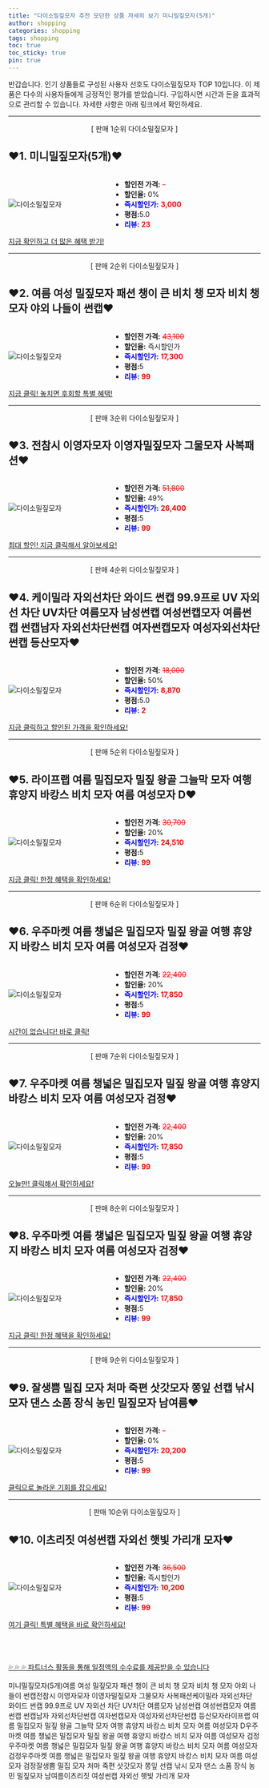 ```yaml
---
title: "다이소밀짚모자 추천 모던한 상품 자세히 보기 미니밀짚모자(5개)"
author: shopping
categories: shopping
tags: shopping
toc: true
toc_sticky: true
pin: true
---
```

반갑습니다. 인기 상품들로 구성된 사용자 선호도 다이소밀짚모자 TOP 10입니다. 이 제품은 다수의 사용자들에게 긍정적인 평가를 받았습니다. 구입하시면 시간과 돈을 효과적으로 관리할 수 있습니다. 자세한 사항은 아래 링크에서 확인하세요.

---
<p class="toplist" style="margin: 0 auto; display: block; width: fit-content;">[ 판매 1순위 다이소밀짚모자 ]</p>

<h2><strong>❤️1. 미니밀짚모자(5개)❤️</strong></h2>

<div style="display: flex; align-items: center;">
    <div style="flex: 0.4;">
        <img src="https://thumbnail6.coupangcdn.com/thumbnails/remote/230x230ex/image/vendor_inventory/a7e9/9caba3acb83d1177876364720761f16c23f2b1f4da4bdb41f0bca6f78e55.jpg" alt="다이소밀짚모자" style="max-width: 100%;">
    </div>
    <div style="flex: 0.6; margin-left: 10px;">
        <ul>
            <li><strong>할인전 가격:</strong> <del style="color: red;">-</del></li>
            <li><strong>할인율:</strong> 0%</li>
            <li><span style='color:blue'><strong>즉시할인가:</strong></span> <span style='color:red'><strong>3,000</strong></span></li>
            <li><strong>평점:</strong>5.0</li>
            <li><span style='color:blue'><strong>리뷰:</strong></span> <span style='color:red'><strong>23</strong></span></li>
        </ul>
    </div>
</div>
<div class="center">
    <a href="https://selin100587001.github.io?lptag=AF9450613&subid=githubio&pageKey=4926536564&traceid=V0-153&itemId=6466580806&vendorItemId=73761139370" class="myButton">
        지금 확인하고 더 많은 혜택 받기!
    </a>
</div>


---
<p class="toplist" style="margin: 0 auto; display: block; width: fit-content;">[ 판매 2순위 다이소밀짚모자 ]</p>

<h2><strong>❤️2. 여름 여성 밀짚모자 패션 챙이 큰 비치 챙 모자 비치 챙 모자 야외 나들이 썬캡❤️</strong></h2>

<div style="display: flex; align-items: center;">
    <div style="flex: 0.4;">
        <img src="https://thumbnail10.coupangcdn.com/thumbnails/remote/230x230ex/image/vendor_inventory/05f9/a2511fb7adc8c2b317e45bc2675d714a4427f7f145da77be434e3dc9923c.jpg" alt="다이소밀짚모자" style="max-width: 100%;">
    </div>
    <div style="flex: 0.6; margin-left: 10px;">
        <ul>
            <li><strong>할인전 가격:</strong> <del style="color: red;">43,100</del></li>
            <li><strong>할인율:</strong> 즉시할인가</li>
            <li><span style='color:blue'><strong>즉시할인가:</strong></span> <span style='color:red'><strong>17,300</strong></span></li>
            <li><strong>평점:</strong>5</li>
            <li><span style='color:blue'><strong>리뷰:</strong></span> <span style='color:red'><strong>99</strong></span></li>
        </ul>
    </div>
</div>
<div class="center">
    <a href="https://selin100587001.github.io?lptag=AF9450613&subid=githubio&pageKey=8190591643&traceid=V0-153&itemId=23438184331&vendorItemId=90465061817" class="myButton">
        지금 클릭! 놓치면 후회할 특별 혜택!
    </a>
</div>


---
<p class="toplist" style="margin: 0 auto; display: block; width: fit-content;">[ 판매 3순위 다이소밀짚모자 ]</p>

<h2><strong>❤️3. 전참시 이영자모자 이영자밀짚모자 그물모자 사복패션❤️</strong></h2>

<div style="display: flex; align-items: center;">
    <div style="flex: 0.4;">
        <img src="https://thumbnail9.coupangcdn.com/thumbnails/remote/230x230ex/image/vendor_inventory/1f39/ff8cf8668ac7bd6572b322509146106fd9a3e942076fa1a418f3ab2ffc69.jpg" alt="다이소밀짚모자" style="max-width: 100%;">
    </div>
    <div style="flex: 0.6; margin-left: 10px;">
        <ul>
            <li><strong>할인전 가격:</strong> <del style="color: red;">51,800</del></li>
            <li><strong>할인율:</strong> 49%</li>
            <li><span style='color:blue'><strong>즉시할인가:</strong></span> <span style='color:red'><strong>26,400</strong></span></li>
            <li><strong>평점:</strong>5</li>
            <li><span style='color:blue'><strong>리뷰:</strong></span> <span style='color:red'><strong>99</strong></span></li>
        </ul>
    </div>
</div>
<div class="center">
    <a href="https://selin100587001.github.io?lptag=AF9450613&subid=githubio&pageKey=8201071633&traceid=V0-153&itemId=23507432714&vendorItemId=90533834007" class="myButton">
        최대 할인! 지금 클릭해서 알아보세요!
    </a>
</div>


---
<p class="toplist" style="margin: 0 auto; display: block; width: fit-content;">[ 판매 4순위 다이소밀짚모자 ]</p>

<h2><strong>❤️4. 케이밀라 자외선차단 와이드 썬캡 99.9프로 UV 자외선 차단 UV차단 여름모자 남성썬캡 여성썬캡모자 여름썬캡 썬캡남자 자외선차단썬캡 여자썬캡모자 여성자외선차단썬캡 등산모자❤️</strong></h2>

<div style="display: flex; align-items: center;">
    <div style="flex: 0.4;">
        <img src="https://thumbnail10.coupangcdn.com/thumbnails/remote/230x230ex/image/vendor_inventory/1c87/912039518a5d2e34f08c321ab8b35697eb9f01804bd2b1ae37cb36c83bdf.jpg" alt="다이소밀짚모자" style="max-width: 100%;">
    </div>
    <div style="flex: 0.6; margin-left: 10px;">
        <ul>
            <li><strong>할인전 가격:</strong> <del style="color: red;">18,000</del></li>
            <li><strong>할인율:</strong> 50%</li>
            <li><span style='color:blue'><strong>즉시할인가:</strong></span> <span style='color:red'><strong>8,870</strong></span></li>
            <li><strong>평점:</strong>5.0</li>
            <li><span style='color:blue'><strong>리뷰:</strong></span> <span style='color:red'><strong>2</strong></span></li>
        </ul>
    </div>
</div>
<div class="center">
    <a href="https://selin100587001.github.io?lptag=AF9450613&subid=githubio&pageKey=8207211008&traceid=V0-153&itemId=23546061934&vendorItemId=90572258294" class="myButton">
        지금 클릭하고 할인된 가격을 확인하세요!
    </a>
</div>


---
<p class="toplist" style="margin: 0 auto; display: block; width: fit-content;">[ 판매 5순위 다이소밀짚모자 ]</p>

<h2><strong>❤️5. 라이프랩 여름 밀집모자 밀짚 왕골 그늘막 모자 여행 휴양지 바캉스 비치 모자 여름 여성모자 D❤️</strong></h2>

<div style="display: flex; align-items: center;">
    <div style="flex: 0.4;">
        <img src="https://thumbnail6.coupangcdn.com/thumbnails/remote/230x230ex/image/vendor_inventory/3929/7208992c647630dfc50afb7e6a960902758ccd8c30ac58da776bb71f1da7.jpg" alt="다이소밀짚모자" style="max-width: 100%;">
    </div>
    <div style="flex: 0.6; margin-left: 10px;">
        <ul>
            <li><strong>할인전 가격:</strong> <del style="color: red;">30,700</del></li>
            <li><strong>할인율:</strong> 20%</li>
            <li><span style='color:blue'><strong>즉시할인가:</strong></span> <span style='color:red'><strong>24,510</strong></span></li>
            <li><strong>평점:</strong>5</li>
            <li><span style='color:blue'><strong>리뷰:</strong></span> <span style='color:red'><strong>99</strong></span></li>
        </ul>
    </div>
</div>
<div class="center">
    <a href="https://selin100587001.github.io?lptag=AF9450613&subid=githubio&pageKey=7272159551&traceid=V0-153&itemId=18548679792&vendorItemId=85686606864" class="myButton">
        지금 클릭! 한정 혜택을 확인하세요!
    </a>
</div>


---
<p class="toplist" style="margin: 0 auto; display: block; width: fit-content;">[ 판매 6순위 다이소밀짚모자 ]</p>

<h2><strong>❤️6. 우주마켓 여름 챙넓은 밀집모자 밀짚 왕골 여행 휴양지 바캉스 비치 모자 여름 여성모자 검정❤️</strong></h2>

<div style="display: flex; align-items: center;">
    <div style="flex: 0.4;">
        <img src="https://thumbnail10.coupangcdn.com/thumbnails/remote/230x230ex/image/vendor_inventory/c121/a8e31036644281e1c8941fbef0e29f60528f13fe3d4d0c61170b2a1188c5.jpg" alt="다이소밀짚모자" style="max-width: 100%;">
    </div>
    <div style="flex: 0.6; margin-left: 10px;">
        <ul>
            <li><strong>할인전 가격:</strong> <del style="color: red;">22,400</del></li>
            <li><strong>할인율:</strong> 20%</li>
            <li><span style='color:blue'><strong>즉시할인가:</strong></span> <span style='color:red'><strong>17,850</strong></span></li>
            <li><strong>평점:</strong>5</li>
            <li><span style='color:blue'><strong>리뷰:</strong></span> <span style='color:red'><strong>99</strong></span></li>
        </ul>
    </div>
</div>
<div class="center">
    <a href="https://selin100587001.github.io?lptag=AF9450613&subid=githubio&pageKey=7356562003&traceid=V0-153&itemId=18943202314&vendorItemId=86069640895" class="myButton">
        시간이 없습니다! 바로 클릭!
    </a>
</div>


---
<p class="toplist" style="margin: 0 auto; display: block; width: fit-content;">[ 판매 7순위 다이소밀짚모자 ]</p>

<h2><strong>❤️7. 우주마켓 여름 챙넓은 밀집모자 밀짚 왕골 여행 휴양지 바캉스 비치 모자 여름 여성모자 검정❤️</strong></h2>

<div style="display: flex; align-items: center;">
    <div style="flex: 0.4;">
        <img src="https://thumbnail9.coupangcdn.com/thumbnails/remote/230x230ex/image/vendor_inventory/a647/c5722788a81a7bf2890b9359c3befd728e0f388f022d156b6680a105c3d7.jpg" alt="다이소밀짚모자" style="max-width: 100%;">
    </div>
    <div style="flex: 0.6; margin-left: 10px;">
        <ul>
            <li><strong>할인전 가격:</strong> <del style="color: red;">22,400</del></li>
            <li><strong>할인율:</strong> 20%</li>
            <li><span style='color:blue'><strong>즉시할인가:</strong></span> <span style='color:red'><strong>17,850</strong></span></li>
            <li><strong>평점:</strong>5</li>
            <li><span style='color:blue'><strong>리뷰:</strong></span> <span style='color:red'><strong>99</strong></span></li>
        </ul>
    </div>
</div>
<div class="center">
    <a href="https://selin100587001.github.io?lptag=AF9450613&subid=githubio&pageKey=7356562221&traceid=V0-153&itemId=18943203217&vendorItemId=86069641786" class="myButton">
        오늘만! 클릭해서 확인하세요!
    </a>
</div>


---
<p class="toplist" style="margin: 0 auto; display: block; width: fit-content;">[ 판매 8순위 다이소밀짚모자 ]</p>

<h2><strong>❤️8. 우주마켓 여름 챙넓은 밀집모자 밀짚 왕골 여행 휴양지 바캉스 비치 모자 여름 여성모자 검정❤️</strong></h2>

<div style="display: flex; align-items: center;">
    <div style="flex: 0.4;">
        <img src="https://thumbnail8.coupangcdn.com/thumbnails/remote/230x230ex/image/vendor_inventory/53ec/852062be091777e8cbbd7ec0702c08ea68de7890cd49cadcbc68d68fcc64.jpg" alt="다이소밀짚모자" style="max-width: 100%;">
    </div>
    <div style="flex: 0.6; margin-left: 10px;">
        <ul>
            <li><strong>할인전 가격:</strong> <del style="color: red;">22,400</del></li>
            <li><strong>할인율:</strong> 20%</li>
            <li><span style='color:blue'><strong>즉시할인가:</strong></span> <span style='color:red'><strong>17,850</strong></span></li>
            <li><strong>평점:</strong>5</li>
            <li><span style='color:blue'><strong>리뷰:</strong></span> <span style='color:red'><strong>99</strong></span></li>
        </ul>
    </div>
</div>
<div class="center">
    <a href="https://selin100587001.github.io?lptag=AF9450613&subid=githubio&pageKey=7356562106&traceid=V0-153&itemId=18943202747&vendorItemId=86069641429" class="myButton">
        지금 클릭! 한정 혜택을 확인하세요!
    </a>
</div>


---
<p class="toplist" style="margin: 0 auto; display: block; width: fit-content;">[ 판매 9순위 다이소밀짚모자 ]</p>

<h2><strong>❤️9. 잘생쁨 밀집 모자 처마 죽편 삿갓모자 쫑잎 선캡 낚시 모자 댄스 소품 장식 농민 밀짚모자 남여름❤️</strong></h2>

<div style="display: flex; align-items: center;">
    <div style="flex: 0.4;">
        <img src="https://thumbnail10.coupangcdn.com/thumbnails/remote/230x230ex/image/vendor_inventory/9de8/c09d949b0ff29df0d2b98c5066e0b739c4ca7c57b5792feed63401a92ba9.jpg" alt="다이소밀짚모자" style="max-width: 100%;">
    </div>
    <div style="flex: 0.6; margin-left: 10px;">
        <ul>
            <li><strong>할인전 가격:</strong> <del style="color: red;">-</del></li>
            <li><strong>할인율:</strong> 0%</li>
            <li><span style='color:blue'><strong>즉시할인가:</strong></span> <span style='color:red'><strong>20,200</strong></span></li>
            <li><strong>평점:</strong>5</li>
            <li><span style='color:blue'><strong>리뷰:</strong></span> <span style='color:red'><strong>99</strong></span></li>
        </ul>
    </div>
</div>
<div class="center">
    <a href="https://selin100587001.github.io?lptag=AF9450613&subid=githubio&pageKey=7648398253&traceid=V0-153&itemId=20343527727&vendorItemId=87428246940" class="myButton">
        클릭으로 놀라운 기회를 잡으세요!
    </a>
</div>


---
<p class="toplist" style="margin: 0 auto; display: block; width: fit-content;">[ 판매 10순위 다이소밀짚모자 ]</p>

<h2><strong>❤️10. 이츠리짓 여성썬캡 자외선 햇빛 가리개 모자❤️</strong></h2>

<div style="display: flex; align-items: center;">
    <div style="flex: 0.4;">
        <img src="https://thumbnail7.coupangcdn.com/thumbnails/remote/230x230ex/image/vendor_inventory/68bc/392278d18b4ea4bd77bbb26e7337ed9e97f2b8ba8a5955b08333eff7e2f8.jpg" alt="다이소밀짚모자" style="max-width: 100%;">
    </div>
    <div style="flex: 0.6; margin-left: 10px;">
        <ul>
            <li><strong>할인전 가격:</strong> <del style="color: red;">36,500</del></li>
            <li><strong>할인율:</strong> 즉시할인가</li>
            <li><span style='color:blue'><strong>즉시할인가:</strong></span> <span style='color:red'><strong>10,200</strong></span></li>
            <li><strong>평점:</strong>5</li>
            <li><span style='color:blue'><strong>리뷰:</strong></span> <span style='color:red'><strong>99</strong></span></li>
        </ul>
    </div>
</div>
<div class="center">
    <a href="https://selin100587001.github.io?lptag=AF9450613&subid=githubio&pageKey=8232181812&traceid=V0-153&itemId=23694416621&vendorItemId=90719982599" class="myButton">
        여기 클릭! 특별 혜택을 바로 확인하세요!
    </a>
</div>

<br><br><br>[💦 💦 💦 파트너스 활동을 통해 일정액의 수수료를 제공받을 수 있습니다](https://link.coupang.com/a/bcpT2c)<br><br>미니밀짚모자(5개)여름 여성 밀짚모자 패션 챙이 큰 비치 챙 모자 비치 챙 모자 야외 나들이 썬캡전참시 이영자모자 이영자밀짚모자 그물모자 사복패션케이밀라 자외선차단 와이드 썬캡 99.9프로 UV 자외선 차단 UV차단 여름모자 남성썬캡 여성썬캡모자 여름썬캡 썬캡남자 자외선차단썬캡 여자썬캡모자 여성자외선차단썬캡 등산모자라이프랩 여름 밀집모자 밀짚 왕골 그늘막 모자 여행 휴양지 바캉스 비치 모자 여름 여성모자 D우주마켓 여름 챙넓은 밀집모자 밀짚 왕골 여행 휴양지 바캉스 비치 모자 여름 여성모자 검정우주마켓 여름 챙넓은 밀집모자 밀짚 왕골 여행 휴양지 바캉스 비치 모자 여름 여성모자 검정우주마켓 여름 챙넓은 밀집모자 밀짚 왕골 여행 휴양지 바캉스 비치 모자 여름 여성모자 검정잘생쁨 밀집 모자 처마 죽편 삿갓모자 쫑잎 선캡 낚시 모자 댄스 소품 장식 농민 밀짚모자 남여름이츠리짓 여성썬캡 자외선 햇빛 가리개 모자